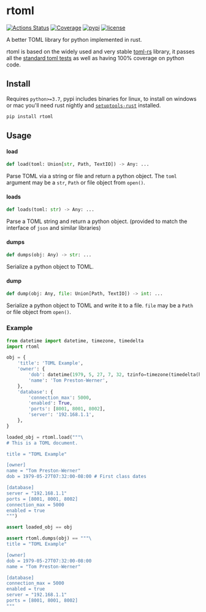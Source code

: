 # rtoml

[![Actions Status](https://github.com/samuelcolvin/rtoml/workflows/CI/badge.svg)](https://github.com/samuelcolvin/rtoml/actions)
[![Coverage](https://codecov.io/gh/samuelcolvin/rtoml/branch/master/graph/badge.svg)](https://codecov.io/gh/samuelcolvin/rtoml)
[![pypi](https://img.shields.io/pypi/v/rtoml.svg)](https://pypi.python.org/pypi/rtoml)
[![license](https://img.shields.io/github/license/samuelcolvin/rtoml.svg)](https://github.com/samuelcolvin/rtoml/blob/master/LICENSE)


A better TOML library for python implemented in rust.

rtoml is based on the widely used and very stable [toml-rs](https://github.com/alexcrichton/toml-rs) library,
it passes all the [standard toml tests](https://github.com/BurntSushi/toml-test) as well as having 100% coverage on
python code.

## Install

Requires `python>=3.7`, pypi includes binaries for linux, to install on windows or mac you'll need rust nightly and
[`setuptools-rust`](https://github.com/PyO3/setuptools-rust) installed.

```bash
pip install rtoml
```

## Usage

#### load
```python
def load(toml: Union[str, Path, TextIO]) -> Any: ...
```

Parse TOML via a string or file and return a python object. The `toml` argument may be a `str`,
`Path` or file object from `open()`.

#### loads
```python
def loads(toml: str) -> Any: ...
```

Parse a TOML string and return a python object. (provided to match the interface of `json` and similar libraries)

#### dumps
```python
def dumps(obj: Any) -> str: ...
```

Serialize a python object to TOML.

#### dump
```python
def dump(obj: Any, file: Union[Path, TextIO]) -> int: ...
```

Serialize a python object to TOML and write it to a file. `file` may be a `Path` or file object from `open()`.

### Example

```py
from datetime import datetime, timezone, timedelta
import rtoml

obj = {
    'title': 'TOML Example',
    'owner': {
        'dob': datetime(1979, 5, 27, 7, 32, tzinfo=timezone(timedelta(hours=-8))),
        'name': 'Tom Preston-Werner',
    },
    'database': {
        'connection_max': 5000,
        'enabled': True,
        'ports': [8001, 8001, 8002],
        'server': '192.168.1.1',
    },
}

loaded_obj = rtoml.load("""\
# This is a TOML document.

title = "TOML Example"

[owner]
name = "Tom Preston-Werner"
dob = 1979-05-27T07:32:00-08:00 # First class dates

[database]
server = "192.168.1.1"
ports = [8001, 8001, 8002]
connection_max = 5000
enabled = true
""")

assert loaded_obj == obj

assert rtoml.dumps(obj) == """\
title = "TOML Example"

[owner]
dob = 1979-05-27T07:32:00-08:00
name = "Tom Preston-Werner"

[database]
connection_max = 5000
enabled = true
server = "192.168.1.1"
ports = [8001, 8001, 8002]
"""
```
